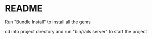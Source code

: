 # README

Run "Bundle Install" to install all the gems

cd into project directory and run "bin/rails server" to start the project
